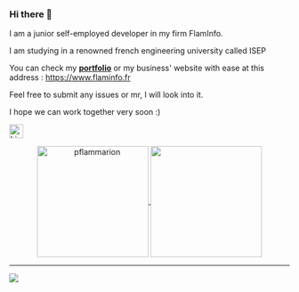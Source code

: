 ### Hi there 👋

I am a junior self-employed developer in my firm FlamInfo.

I am studying in a renowned french engineering university called ISEP

You can check my **[portfolio](https://paul.flammarion.eu)** or my business' website with ease at this address : https://www.flaminfo.fr

Feel free to submit any issues or mr, I will look into it.

I hope we can work together very soon :)

[<img src="https://img.shields.io/badge/LinkedIn-282C34?logo=linkedin&logoColor=0077B5" alt="LinkedIn logo" title="LinkedIn" height="25" />](https://www.linkedin.com/in/paul-flammarion-825466236)

<p align="center">
<a href="https://github.com/pflammarion">
  <img height=200 align="center" src="https://github-readme-stats.vercel.app/api?username=pflammarion&show_icons=true&theme=gotham" alt="pflammarion" />
</a>
<a href="https://github.com/pflammarion">
  <img height=200 align="center" src="https://github-readme-stats.vercel.app/api/top-langs/?username=pflammarion&hide_border=false&include_all_commits=true&layout=compact&card_width=320&langs_count=8&theme=gotham" />
</a>


---

<img src="https://visitcount.itsvg.in/api?id=pflammarion&label=Visitors&color=8&icon=1&pretty=true" />
